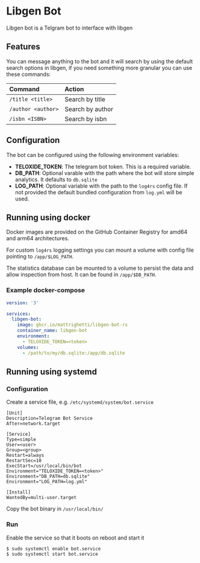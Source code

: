 # Libgen Bot

Libgen bot is a Telgram bot to interface with libgen

## Features

You can message anything to the bot and it will search by using the default
search options in libgen, if you need something more granular you can use these
commands:

| Command            | Action           |
| :----------------- | :--------------- |
| `/title <title>`   | Search by title  |
| `/author <author>` | Search by author |
| `/isbn <ISBN>`     | Search by isbn   |

## Configuration

The bot can be configured using the following environment variables:

- **TELOXIDE_TOKEN**: The telegram bot token. This is a required variable.
- **DB_PATH**: Optional varable with the path where the bot will store simple
  analytics. It defaults to `db.sqlite`
- **LOG_PATH**: Optional variable with the path to the `log4rs` config file. If
  not provided the default bundled configuration from `log.yml` will be used.

## Running using docker

Docker images are provided on the GitHub Container Registry for amd64 and arm64
architectures.

For custom `log4rs` logging settings you can mount a volume with config file
pointing to `/app/$LOG_PATH`.

The statistics database can be mounted to a volume to persist the data and allow
inspection from host. It can be found in `/app/$DB_PATH`.

### Example docker-compose

```yaml
version: '3'

services:
  libgen-bot:
    image: ghcr.io/mattrighetti/libgen-bot-rs
    container_name: libgen-bot
    environment:
      - TELOXIDE_TOKEN=<token>
    volumes:
      - /path/to/my/db.sqlite:/app/db.sqlite
```

## Running using systemd

### Configuration

Create a service file, e.g. `/etc/systemd/system/bot.service`

```
[Unit]
Description=Telegram Bot Service
After=network.target

[Service]
Type=simple
User=<user>
Group=<group>
Restart=always
RestartSec=10
ExecStart=/usr/local/bin/bot
Environment="TELOXIDE_TOKEN=<token>"
Environment="DB_PATH=db.sqlite"
Environment="LOG_PATH=log.yml"

[Install]
WantedBy=multi-user.target
```

Copy the bot binary in `/usr/local/bin/`

### Run

Enable the service so that it boots on reboot and start it

```
$ sudo systemctl enable bot.service
$ sudo systemctl start bot.service
```
